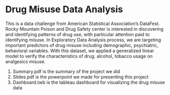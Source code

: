 # Drug Misuse Data Analysis
This is a data challenge from American Statistical Association’s DataFest. Rocky Mountain Poison and Drug Safety center is interested in discovering and
identifying patterns of drug use, with particular attention paid to identifying misuse. In Exploratory Data Analysis process, we are targeting important predictors of drug misuse including demographic, psychiatric, behavioral variables. With this dataset, we applied a generalized linear model to verify the characteristics of drug.
alcohol, tobacco usage on analgesics misuse.
1) Summary.pdf is the summary of the project we did
2) Slides.pdf is the powerpoint we made for presenting this project
3) Dashboard.twb is the tableau dashboard for visualizing the drug misuse data 
